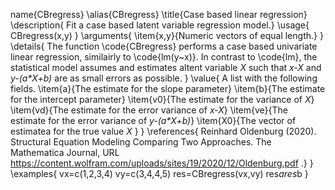 name{CBregress}
\alias{CBregress}
\title{Case based linear regression}
\description{
Fit a case based latent variable regression model.}
\usage{
CBregress(x,y)
}
\arguments{
\item{x,y}{Numeric vectors of equal length.}
}
\details{
    The function \code{CBregress} performs a case based univariate linear regression, similairly to \code{lm(y~x)}.
    In contrast to \code{lm}, the statistical model assumes and estimates altent variable _X_ such that _x-X_ and _y-(a*X+b)_ are as small errors as possible. 
}
\value{
  A list with the following fields.
  \item{a}{The estimate for the slope parameter}
  \item{b}{The estimate for the intercept parameter}
  \item{v0}{The estimate for the variance of _X_}
  \item{vd}{The estimate for the error variance of _x-X_}
  \item{ve}{The estimate for the error variance of _y-(a*X+b)_}
  \item{X0}{The vector of estimatea for the true value _X_ }
}
\references{
Reinhard Oldenburg (2020). Structural Equation Modeling
Comparing Two Approaches. The Mathematica Journal, URL
https://content.wolfram.com/uploads/sites/19/2020/12/Oldenburg.pdf .}
}
\examples{
vx=c(1,2,3,4)
vy=c(3,4,4,5)
res=CBregress(vx,vy)
res$a
res$b
}
